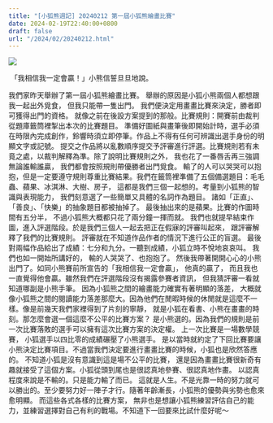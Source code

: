 ```yaml
---
title: "[小狐熊週記] 20240212 第一屆小狐熊繪畫比賽"
date: 2024-02-19T22:40:00+0800
draft: false
url: "/2024/02/20240212.html"
---
```




![](https://blogger.googleusercontent.com/img/a/AVvXsEgkL5_o9kvL638ifJ10OyY_mhEk8TWf67mBpIVszuEPeNPqajAsA4oU4uUaTrFE1JQv1ECdP74JreVd0LgNYXhEYoqZrq877jEyEO4LHWF0XY-xwac_wWXd1BZvWHcgY8obUHMj1iWs1QKTE3KmTYPPDx42Qb57UScnRzsSV2t9osXJPRzJrLpcYD98o10)



 「我相信我一定會贏！」小熊信誓旦旦地說。

我們家昨天舉辦了第一屆小狐熊繪畫比賽。
舉辦的原因是小狐小熊兩個人都想跟我一起出外覓食，
但我只能帶一隻出門。
我們便決定用畫畫比賽來決定，勝者即可獲得出門的資格。
就像之前在後設方案提到的那般。比賽規則：開賽前由裁判從題庫籤筒裡掣出本次的比賽題目。
準備好圖紙與畫筆後即開始計時，選手必須在時限內完成創作，鈴響時須立即停筆。作品上不得有任何可辨識出選手身份的明顯文字或記號。
提交之作品將以亂數順序提交予評審進行評選。比賽規則若有未竟之處，以裁判解釋為準。除了說明比賽規則之外，
我也花了一番唇舌再三強調無論誰輸誰贏，
我們都會按照規則帶優勝者出門覓食。
輸了的人可以哭哭可以抱抱，但是一定要遵守規則尊重比賽結果。我們在籤筒裡準備了五個備選題目：毛毛蟲、蘋果、冰淇淋、大樹、房子，
這都是我們三個一起想的。考量到小狐熊的智識與表現能力，
我們刻意選了一些簡單又具體的名詞作為題目。
諸如「正直」、「善良」、「快樂」的抽象題目都被抽掉了。
最後抽出來的是蘋果。比賽的作圖時間有五分半，
不過小狐熊大概都只花了兩分鐘一揮而就。
我們也就提早結束作圖，進入評選階段。於是我們三個人一起去把正在假寐的評審叫起來，
跟評審解釋了我們的比賽規則。
評審就在不知道作品作者的情況下進行公正的盲選。
最後對兩幅作品給出了成績：七分和九分。一聽到成績，小狐立時不悅地哀哀叫。
我們也如一開始所講好的，
輸的人哭哭了、也抱抱了。
然後我帶著開開心心的小熊出門了。如同小熊賽前所宣告的「我相信我一定會贏」，
他真的贏了，
而且我也一直覺得他會贏。雖然我們在評選階段沒有揭露參賽者資訊，
但我猜評審一看就知道哪副是小熊手筆。
因為小狐熊之間的繪畫能力確實有著明顯的落差，
大概就像小狐熊之間的閱讀能力落差那麼大。因為他們在閒暇時候的休閒就是這麼不一樣。像是前幾天我們家裡得到了片刻的寧靜，
就是小狐在看書、小熊在畫畫的時刻。那怎麼會選一個這麼不公平的比賽方案？
是小熊選的。因為我們的規則是前一次比賽落敗的選手可以擁有這次比賽方案的決定權。
上一次比賽是一場數學競賽，
小狐選手以四比零的成績碾壓了小熊選手。
是以當時就約定了下回比賽要讓小熊決定比賽項目。不過當我們決定要進行畫畫比賽的時候，小狐也是欣然答應的。
不知道小狐是沒有意識到這是場不公平的比賽，
還是因為畫畫比賽很新奇有趣就接受了這個方案。小狐從頭到尾也是很認真地參賽、很認真地作畫。
以認真程度來說是不輸的。只是能力輸了而已。
這就是人生。不是光靠一時的努力就可以勝出的。至少要努力好一陣子才行。隨著年齡漸長，小狐熊的優勢與劣勢也愈來愈明顯。
而這些各式各樣的比賽方案，
無非也是想讓小狐熊練習評估自己的能力，並練習選擇對自己有利的戰場。不知道下一回要來比試什麼好呢～
